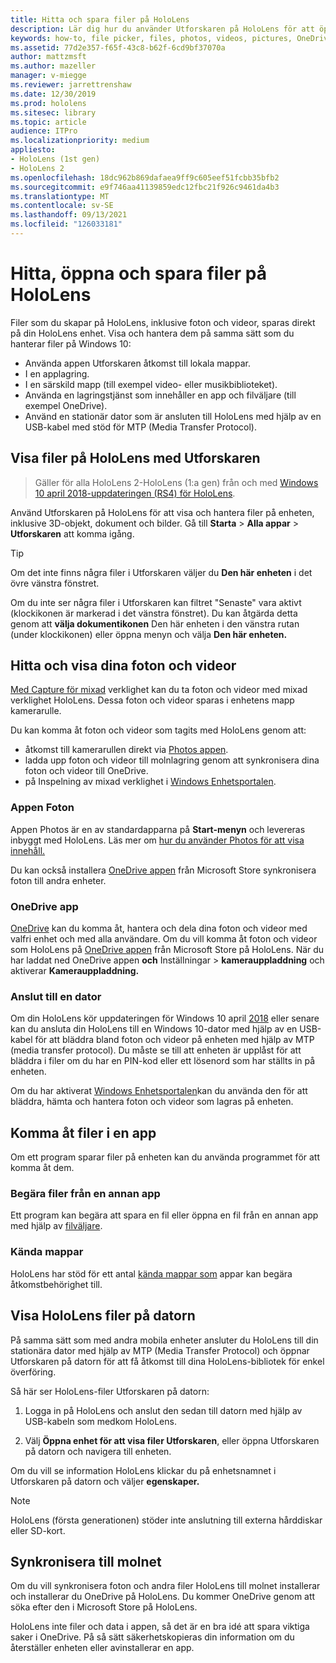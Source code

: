 ```yaml
---
title: Hitta och spara filer på HoloLens
description: Lär dig hur du använder Utforskaren på HoloLens för att öppna, visa och hantera filer på din enhet med mixad verklighet.
keywords: how-to, file picker, files, photos, videos, pictures, OneDrive, storage, file explorer, hololens
ms.assetid: 77d2e357-f65f-43c8-b62f-6cd9bf37070a
author: mattzmsft
ms.author: mazeller
manager: v-miegge
ms.reviewer: jarrettrenshaw
ms.date: 12/30/2019
ms.prod: hololens
ms.sitesec: library
ms.topic: article
audience: ITPro
ms.localizationpriority: medium
appliesto:
- HoloLens (1st gen)
- HoloLens 2
ms.openlocfilehash: 18dc962b869dafaea9ff9c605eef51fcbb35bfb2
ms.sourcegitcommit: e9f746aa41139859edc12fbc21f926c9461da4b3
ms.translationtype: MT
ms.contentlocale: sv-SE
ms.lasthandoff: 09/13/2021
ms.locfileid: "126033181"
---
```

# <a name="find-open-and-save-files-on-hololens"></a>Hitta, öppna och spara filer på HoloLens

Filer som du skapar på HoloLens, inklusive foton och videor, sparas direkt på din HoloLens enhet. Visa och hantera dem på samma sätt som du hanterar filer på Windows 10:

- Använda appen Utforskaren åtkomst till lokala mappar.
- I en applagring.
- I en särskild mapp (till exempel video- eller musikbiblioteket).
- Använda en lagringstjänst som innehåller en app och filväljare (till exempel OneDrive).
- Använd en stationär dator som är ansluten till HoloLens med hjälp av en USB-kabel med stöd för MTP (Media Transfer Protocol).

## <a name="view-files-on-hololens-using-file-explorer"></a>Visa filer på HoloLens med Utforskaren

> Gäller för alla HoloLens 2-HoloLens (1:a gen) från och med [Windows 10 april 2018-uppdateringen (RS4) för HoloLens](/windows/mixed-reality/release-notes-april-2018).

Använd Utforskaren på HoloLens för att visa och hantera filer på enheten, inklusive 3D-objekt, dokument och bilder. Gå till **Starta**   >  **Alla appar**   >  **Utforskaren** att komma igång.

> [!TIP]
> Om det inte finns några filer i Utforskaren väljer du **Den här enheten** i det övre vänstra fönstret.

Om du inte ser några filer i Utforskaren kan filtret "Senaste" vara aktivt (klockikonen är markerad i det vänstra fönstret). Du kan åtgärda detta genom att **välja dokumentikonen** Den här enheten i den vänstra rutan (under klockikonen) eller öppna menyn och välja **Den här enheten.**

## <a name="find-and-view-your-photos-and-videos"></a>Hitta och visa dina foton och videor

[Med Capture för mixad](holographic-photos-and-videos.md) verklighet kan du ta foton och videor med mixad verklighet HoloLens.  Dessa foton och videor sparas i enhetens mapp kamerarulle.

Du kan komma åt foton och videor som tagits med HoloLens genom att:

- åtkomst till kamerarullen direkt via [Photos appen](holographic-photos-and-videos.md).
- ladda upp foton och videor till molnlagring genom att synkronisera dina foton och videor till OneDrive.
- på Inspelning av mixad verklighet i [Windows Enhetsportalen](/windows/mixed-reality/using-the-windows-device-portal#mixed-reality-capture).

### <a name="photos-app"></a>Appen Foton

Appen Photos är en av standardapparna på **Start-menyn** och levereras inbyggt med HoloLens. Läs mer om [hur du använder Photos för att visa innehåll.](holographic-photos-and-videos.md)

Du kan också installera [OneDrive appen](https://www.microsoft.com/p/onedrive/9wzdncrfj1p3) från Microsoft Store synkronisera foton till andra enheter.

### <a name="onedrive-app"></a>OneDrive app

[OneDrive](https://onedrive.live.com/) kan du komma åt, hantera och dela dina foton och videor med valfri enhet och med alla användare. Om du vill komma åt foton och videor som HoloLens på [OneDrive appen](https://www.microsoft.com/p/onedrive/9wzdncrfj1p3) från Microsoft Store på HoloLens. När du har laddat ned OneDrive appen **och** Inställningar  >  **kamerauppladdning** och aktiverar **Kamerauppladdning.**

### <a name="connect-to-a-pc"></a>Anslut till en dator

Om din HoloLens kör uppdateringen för Windows 10 april [2018](/windows/mixed-reality/release-notes-april-2018) eller senare kan du ansluta din HoloLens till en Windows 10-dator med hjälp av en USB-kabel för att bläddra bland foton och videor på enheten med hjälp av MTP (media transfer protocol). Du måste se till att enheten är upplåst för att bläddra i filer om du har en PIN-kod eller ett lösenord som har ställts in på enheten.  

Om du har aktiverat [Windows Enhetsportalen](/windows/mixed-reality/using-the-windows-device-portal)kan du använda den för att bläddra, hämta och hantera foton och videor som lagras på enheten.

## <a name="access-files-within-an-app"></a>Komma åt filer i en app

Om ett program sparar filer på enheten kan du använda programmet för att komma åt dem.

### <a name="requesting-files-from-another-app"></a>Begära filer från en annan app

Ett program kan begära att spara en fil eller öppna en fil från en annan app med hjälp av [filväljare](/windows/mixed-reality/app-model#file-pickers).

### <a name="known-folders"></a>Kända mappar

HoloLens har stöd för ett antal [kända mappar som](/windows/mixed-reality/app-model#known-folders) appar kan begära åtkomstbehörighet till.

## <a name="view-hololens-files-on-your-pc"></a>Visa HoloLens filer på datorn

På samma sätt som med andra mobila enheter ansluter du HoloLens till din stationära dator med hjälp av MTP (Media Transfer Protocol) och öppnar Utforskaren på datorn för att få åtkomst till dina HoloLens-bibliotek för enkel överföring.

Så här ser HoloLens-filer Utforskaren på datorn:

1. Logga in på HoloLens och anslut den sedan till datorn med hjälp av USB-kabeln som medkom HoloLens.

1. Välj **Öppna enhet för att visa filer Utforskaren**, eller öppna Utforskaren på datorn och navigera till enheten.

Om du vill se information HoloLens klickar du på enhetsnamnet i Utforskaren på datorn och väljer **egenskaper.**

> [!NOTE]
> HoloLens (första generationen) stöder inte anslutning till externa hårddiskar eller SD-kort.

## <a name="sync-to-the-cloud"></a>Synkronisera till molnet

Om du vill synkronisera foton och andra filer HoloLens till molnet installerar och installerar du OneDrive på HoloLens. Du kommer OneDrive genom att söka efter den i Microsoft Store på HoloLens.

HoloLens inte filer och data i appen, så det är en bra idé att spara viktiga saker i OneDrive. På så sätt säkerhetskopieras din information om du återställer enheten eller avinstallerar en app.
